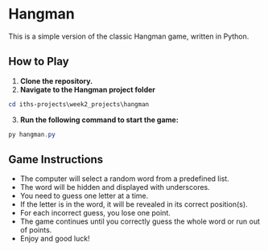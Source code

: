 # Hangman

This is a simple version of the classic Hangman game, written in Python.

## How to Play

1. **Clone the repository.**
2. **Navigate to the Hangman project folder**

```powershell
cd iths-projects\week2_projects\hangman
```

3. **Run the following command to start the game:**

```powershell
py hangman.py
```

## Game Instructions

- The computer will select a random word from a predefined list.
- The word will be hidden and displayed with underscores.
- You need to guess one letter at a time.
- If the letter is in the word, it will be revealed in its correct position(s).
- For each incorrect guess, you lose one point.
- The game continues until you correctly guess the whole word or run out of points.
- Enjoy and good luck!
